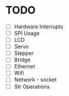 # TODO

- [ ] Hardware Interrupts
- [ ] SPI Usage
- [ ] LCD
- [ ] Servo
- [ ] Stepper
- [ ] Bridge
- [ ] Ethernet
- [ ] Wifi
- [ ] Network - socket
- [ ] Str Operations
